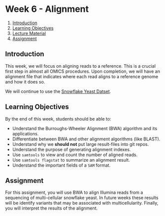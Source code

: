 # Week 6 - Alignment

1. [Introduction](#introduction)
2. [Learning Objectives](#learning-objectives)
3. [Lecture Material](lecture.md)
4. [Assignment](assignment.md)

## Introduction

This week, we will focus on aligning reads to a reference.
This is a crucial first step in almost all OMICS procedures.
Upon completion, we will have an alignment file that indicates where each read aligns to a reference genome and how it does so.

We will continue to use the [Snowflake Yeast Datset](/datasets/PRJNA943273-snowflake-yeast.md).

## Learning Objectives

By the end of this week, students should be able to:

* Understand the Burroughs-Wheeler Alignment (BWA) algorithm and its applications.
* Differentiate between BWA and other alignment algorithms (like BLAST).
* Understand why we **should not** put large result-files into git repos.
* Understand the purpose of generating alignment indexes.
* Use `samtools` to view and count the number of aligned reads.
* Use `samtools flagstat` to summarize an alignment result.
* Understand the important fields of a `SAM` format.

## Assignment

For this assignment, you will use BWA to align Illumina reads from a sequencing of multi-cellular snowflake yeast.
In future weeks these results will be identify variants that may be associated with multicellularity.
Finally, you will interpret the results of the alignment.
